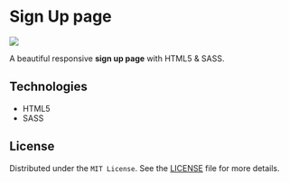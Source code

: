 # Sign Up page

![](https://img.shields.io/github/license/daniel-crv/sign-up-page.svg)

A beautiful responsive __sign up page__ with HTML5 & SASS.

## Technologies
- HTML5
- SASS

## License
Distributed under the `MIT License`. See the [LICENSE](https://github.com/daniel-crv/sign-up-page/blob/main/LICENSE) file for more details.
